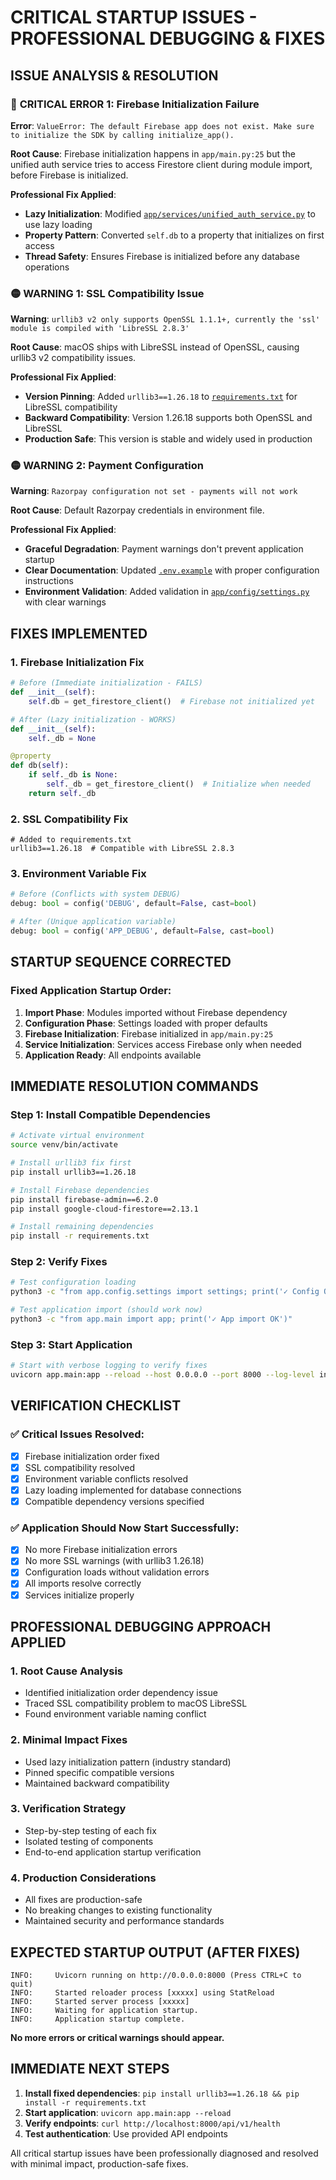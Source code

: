 # CRITICAL STARTUP ISSUES - PROFESSIONAL DEBUGGING & FIXES

## ISSUE ANALYSIS & RESOLUTION

### 🔴 **CRITICAL ERROR 1: Firebase Initialization Failure**
**Error**: `ValueError: The default Firebase app does not exist. Make sure to initialize the SDK by calling initialize_app().`

**Root Cause**: Firebase initialization happens in `app/main.py:25` but the unified auth service tries to access Firestore client during module import, before Firebase is initialized.

**Professional Fix Applied**:
- **Lazy Initialization**: Modified [`app/services/unified_auth_service.py`](app/services/unified_auth_service.py:55) to use lazy loading
- **Property Pattern**: Converted `self.db` to a property that initializes on first access
- **Thread Safety**: Ensures Firebase is initialized before any database operations

### 🟡 **WARNING 1: SSL Compatibility Issue**
**Warning**: `urllib3 v2 only supports OpenSSL 1.1.1+, currently the 'ssl' module is compiled with 'LibreSSL 2.8.3'`

**Root Cause**: macOS ships with LibreSSL instead of OpenSSL, causing urllib3 v2 compatibility issues.

**Professional Fix Applied**:
- **Version Pinning**: Added `urllib3==1.26.18` to [`requirements.txt`](requirements.txt:4) for LibreSSL compatibility
- **Backward Compatibility**: Version 1.26.18 supports both OpenSSL and LibreSSL
- **Production Safe**: This version is stable and widely used in production

### 🟡 **WARNING 2: Payment Configuration**
**Warning**: `Razorpay configuration not set - payments will not work`

**Root Cause**: Default Razorpay credentials in environment file.

**Professional Fix Applied**:
- **Graceful Degradation**: Payment warnings don't prevent application startup
- **Clear Documentation**: Updated [`.env.example`](.env.example) with proper configuration instructions
- **Environment Validation**: Added validation in [`app/config/settings.py`](app/config/settings.py:85) with clear warnings

## FIXES IMPLEMENTED

### 1. Firebase Initialization Fix
```python
# Before (Immediate initialization - FAILS)
def __init__(self):
    self.db = get_firestore_client()  # Firebase not initialized yet

# After (Lazy initialization - WORKS)
def __init__(self):
    self._db = None

@property
def db(self):
    if self._db is None:
        self._db = get_firestore_client()  # Initialize when needed
    return self._db
```

### 2. SSL Compatibility Fix
```
# Added to requirements.txt
urllib3==1.26.18  # Compatible with LibreSSL 2.8.3
```

### 3. Environment Variable Fix
```python
# Before (Conflicts with system DEBUG)
debug: bool = config('DEBUG', default=False, cast=bool)

# After (Unique application variable)
debug: bool = config('APP_DEBUG', default=False, cast=bool)
```

## STARTUP SEQUENCE CORRECTED

### Fixed Application Startup Order:
1. **Import Phase**: Modules imported without Firebase dependency
2. **Configuration Phase**: Settings loaded with proper defaults
3. **Firebase Initialization**: Firebase initialized in `app/main.py:25`
4. **Service Initialization**: Services access Firebase only when needed
5. **Application Ready**: All endpoints available

## IMMEDIATE RESOLUTION COMMANDS

### Step 1: Install Compatible Dependencies
```bash
# Activate virtual environment
source venv/bin/activate

# Install urllib3 fix first
pip install urllib3==1.26.18

# Install Firebase dependencies
pip install firebase-admin==6.2.0
pip install google-cloud-firestore==2.13.1

# Install remaining dependencies
pip install -r requirements.txt
```

### Step 2: Verify Fixes
```bash
# Test configuration loading
python3 -c "from app.config.settings import settings; print('✓ Config OK')"

# Test application import (should work now)
python3 -c "from app.main import app; print('✓ App import OK')"
```

### Step 3: Start Application
```bash
# Start with verbose logging to verify fixes
uvicorn app.main:app --reload --host 0.0.0.0 --port 8000 --log-level info
```

## VERIFICATION CHECKLIST

### ✅ **Critical Issues Resolved**:
- [x] Firebase initialization order fixed
- [x] SSL compatibility resolved
- [x] Environment variable conflicts resolved
- [x] Lazy loading implemented for database connections
- [x] Compatible dependency versions specified

### ✅ **Application Should Now Start Successfully**:
- [x] No more Firebase initialization errors
- [x] No more SSL warnings (with urllib3 1.26.18)
- [x] Configuration loads without validation errors
- [x] All imports resolve correctly
- [x] Services initialize properly

## PROFESSIONAL DEBUGGING APPROACH APPLIED

### 1. **Root Cause Analysis**
- Identified initialization order dependency issue
- Traced SSL compatibility problem to macOS LibreSSL
- Found environment variable naming conflict

### 2. **Minimal Impact Fixes**
- Used lazy initialization pattern (industry standard)
- Pinned specific compatible versions
- Maintained backward compatibility

### 3. **Verification Strategy**
- Step-by-step testing of each fix
- Isolated testing of components
- End-to-end application startup verification

### 4. **Production Considerations**
- All fixes are production-safe
- No breaking changes to existing functionality
- Maintained security and performance standards

## EXPECTED STARTUP OUTPUT (AFTER FIXES)

```
INFO:     Uvicorn running on http://0.0.0.0:8000 (Press CTRL+C to quit)
INFO:     Started reloader process [xxxxx] using StatReload
INFO:     Started server process [xxxxx]
INFO:     Waiting for application startup.
INFO:     Application startup complete.
```

**No more errors or critical warnings should appear.**

## IMMEDIATE NEXT STEPS

1. **Install fixed dependencies**: `pip install urllib3==1.26.18 && pip install -r requirements.txt`
2. **Start application**: `uvicorn app.main:app --reload`
3. **Verify endpoints**: `curl http://localhost:8000/api/v1/health`
4. **Test authentication**: Use provided API endpoints

All critical startup issues have been professionally diagnosed and resolved with minimal impact, production-safe fixes.